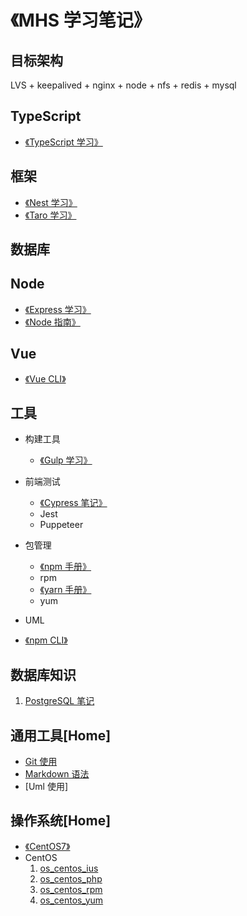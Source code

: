 # 《MHS 学习笔记》

## 目标架构
LVS + keepalived + nginx + node + nfs + redis + mysql

## TypeScript
- [《TypeScript 学习》]

## 框架
- [《Nest 学习》]
- [《Taro 学习》]

## 数据库

## Node
- [《Express 学习》]
- [《Node 指南》]

## Vue
- [《Vue CLI》]

## 工具
- 构建工具
  - [《Gulp 学习》]
- 前端测试
  - [《Cypress 笔记》]
  - Jest
  - Puppeteer
- 包管理
  - [《npm 手册》]
  - rpm
  - [《yarn 手册》]
  - yum
- UML
  
- [《npm CLI》]


## <span>数据库知识</span>
1. [PostgreSQL 笔记]


## <span id="com-tools">通用工具</span>[Home]
- [Git 使用]
- [Markdown 语法]
- [Uml 使用]

## <span id="os">操作系统</span>[Home]
- [《CentOS7》]
- <span id="centos">CentOS</span>
  1. [os_centos_ius]
  2. [os_centos_php]
  3. [os_centos_rpm]
  4. [os_centos_yum]

##
[《MHS 学习笔记》]: https://mhsnet.github.io/mhsstudynotes/ "《MHS 学习笔记》"
##
[《TypeScript 学习》]: https://mhsnet.github.io/mhsstudynotes/typescript/index.html "《TypeScript 学习》"
##
[《Nest 学习》]: https://mhsnet.github.io/mhsstudynotes/framework/nest/index.html "《Nest 学习》"
[《Taro 学习》]: https://mhsnet.github.io/mhsstudynotes/framework/taro/index.html "《Taro 学习》"
##
[《Express 学习》]: https://mhsnet.github.io/mhsstudynotes/node/express/index.html "《Express 学习》"
[《Node 指南》]: https://mhsnet.github.io/mhsstudynotes/node/guide/index.html "《Node 指南》"
##
[《Vue CLI》]: https://mhsnet.github.io/mhsstudynotes/vue/cli/index.html "《Vue CLI》"
##
###
[《Gulp 学习》]: https://mhsnet.github.io/mhsstudynotes/tools/gulp/index.html "《Gulp 学习》"
##
[《Cypress 笔记》]: https://mhsnet.github.io/mhsstudynotes/tools/test/cypress/index.html "《Cypress 笔记》"
[《npm 手册》]: https://mhsnet.github.io/mhsstudynotes/tools/pkg-adm/npm/handbook.html "《npm 手册》"
[《yarn 手册》]: https://mhsnet.github.io/mhsstudynotes/tools/pkg-adm/yarn/handbook.html "《yarn 手册》"
[《npm CLI》]: https://mhsnet.github.io/mhsstudynotes/tools/npm/cli/index.html "《npm CLI》"
##
[PostgreSQL 笔记]: https://mhsnet.github.io/mhsstudynotes/database/postgresql_note.html "《PostgreSQL 笔记》"
##
[通用工具]: https://mhsnet.github.io/mhsstudynotes/index.html#com-tools "通用工具"
[Git 使用]: https://mhsnet.github.io/mhsstudynotes/tools/git.html "《Git 使用》"
[Markdown 语法]: https://mhsnet.github.io/mhsstudynotes/tools/markdown.html "《Markdown 语法》"
[《UML 使用》]: https://mhsnet.github.io/mhsstudynotes/tools/uml.html "《UML 使用》"
[时序图]: https://mhsnet.github.io/mhsstudynotes/tools/git.html "《时序图》"
##
[操作系统]: https://mhsnet.github.io/mhsstudynotes/index.html#os "操作系统"
[《CentOS7》]: https://mhsnet.github.io/mhsstudynotes/os/centos7/index.html "《CentOS7》"
[CentOS]: https://mhsnet.github.io/mhsstudynotes/index.html#centos "CentOS"
[os_centos_ius]: https://mhsnet.github.io/mhsstudynotes/os/centos/ius.html "ius"
[os_centos_php]: https://mhsnet.github.io/mhsstudynotes/os/centos/php.html "php"
[os_centos_rpm]: https://mhsnet.github.io/mhsstudynotes/os/centos/rpm.html "rpm"
[os_centos_yum]: https://mhsnet.github.io/mhsstudynotes/os/centos/yum.html "yum"